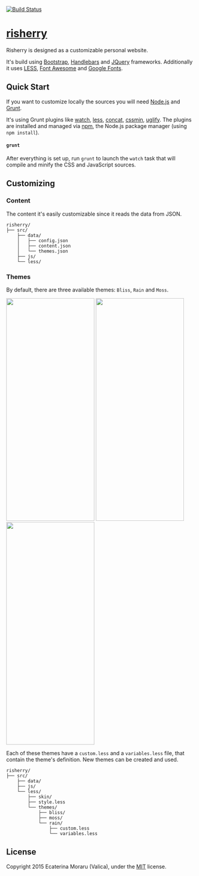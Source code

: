 [![Build Status](https://travis-ci.org/evalica/risherry.svg?branch=master)](https://travis-ci.org/evalica/risherry)

# [risherry](http://risherry.ro/)

Risherry is designed as a customizable personal website.

It's build using [Bootstrap](http://getbootstrap.com/), [Handlebars](http://handlebarsjs.com/) and [JQuery](https://jquery.com/) frameworks. Additionally it uses [LESS](http://lesscss.org/), [Font Awesome](http://fortawesome.github.io/Font-Awesome/) and [Google Fonts](http://www.google.com/fonts).

## Quick Start

If you want to customize locally the sources you will need [Node.js](https://nodejs.org/) and [Grunt](http://gruntjs.com/).

It's using Grunt plugins like [watch](https://www.npmjs.com/package/grunt-contrib-watch), [less](https://www.npmjs.com/package/grunt-contrib-less), [concat](https://www.npmjs.com/package/grunt-contrib-concat), [cssmin](https://www.npmjs.com/package/grunt-contrib-cssmin), [uglify](https://www.npmjs.com/package/grunt-contrib-uglify). The plugins are installed and managed via [npm](https://npmjs.org/), the Node.js package manager (using `npm install`).

#### `grunt`
After everything is set up, run `grunt` to launch the `watch` task that will compile and minify the CSS and JavaScript sources.

## Customizing

### Content

The content it's easily customizable since it reads the data from JSON.

```
risherry/
├── src/
    ├── data/
    │   ├── config.json
    │   ├── content.json
    │   └── themes.json
    ├── js/
    └── less/

```

### Themes

By default, there are three available themes: `Bliss`, `Rain` and `Moss`. 

<img src="https://cloud.githubusercontent.com/assets/629552/7220685/c166ada6-e6d9-11e4-9d9c-4263f94ad817.png" width="235px" height="593px" />  <img src="https://cloud.githubusercontent.com/assets/629552/7220688/cb2b26c8-e6d9-11e4-8381-b3667e0ecbf5.png" width="235px" height="593px" />  <img src="https://cloud.githubusercontent.com/assets/629552/7220686/c728afa0-e6d9-11e4-8e96-1016534586fc.png" width="235px" height="593px" />

Each of these themes have a `custom.less` and a `variables.less` file, that contain the theme's definition. New themes can be created and used.

```
risherry/
├── src/
    ├── data/
    ├── js/
    └── less/
        ├── skin/
        ├── style.less
        └── themes/
            ├── bliss/
            ├── moss/
            └── rain/
                ├── custom.less
                └── variables.less
```


## License

Copyright 2015 Ecaterina Moraru (Valica), under the [MIT](LICENSE) license.
